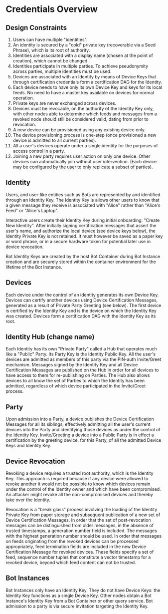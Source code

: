 # Credentials Overview
## Design Constraints

1. Users can have multiple "identities".
1. An identity is secured by a "cold" private key (recoverable via a Seed Phrase), which is its root of authority.
1. Identities are associated with a display name (chosen at the point of creation), which cannot be changed.
1. Identities participate in 
multiple parties. To achieve pseudonymity across parties, multiple identities must be used.
1. Devices are associated with an Identity by means of Device Keys that through certification credentials
form a certification DAG for the Identity.
1. Each device needs to have only its own Device Key and keys for its local feeds. No need to have a
master key available on devices for normal operation.
1. Private keys are never exchanged across devices.
1. Devices must be revocable, on the authority of the Identity Key only, with other nodes able to 
determine which feeds and messages from a revoked node should still be considered valid, dating from 
prior to revocation.
1. A new device can be provisioned using any existing device only.
1. The device provisioning process is one-step (once provisioned a new device is 
admitted to all current parties).
1. All a user's devices operate under a single identity for the purposes of access control
in a party.
1. Joining a new party requires user action on only one device. Other devices can automatically
join without user intervention. (Each device may be configured by the user to only replicate a subset of parties).

## Identity
Users, and user-like entities such as Bots are represented by and identified through an Identity Key.
The Identity Key is allows other users to know that a given message they receive is associated with
"Alice" rather than "Alice's Feed" or "Alice's Laptop".

Interactive users create their Identity Key during initial onboarding: "Create New Identity".
After initially signing certification messages that assert the user's name, and authorize the local device
(see device keys below), the Identity Private Key is not retained. 
It must however be saved as a paper key or word phrase, or in 
a secure hardware token for potential later use in device revocation.

Bot Identity Keys are created by the host Bot Container during Bot Instance creation and are securely stored
within the container environment for the lifetime of the Bot Instance.

## Devices
Each device under the control of an identity generates its own Device Key. Devices can certify another
devices using Device Certification Messages, generated as a result of Private Party Greeting (see below). 
The first device is certified by the Identity Key and is the
device on which the Identity Key was created. Devices form a certification DAG with the Identity Key as
its root.

## Identity Hub (change name)
Each Identity has its own "Private Party" called a Hub that operates much like a "Public" Party. 
Its Party Key is the Identity Public Key.
All the user's devices are admitted as members of this party via the PIN-auth Invite/Greet mechanism.
Messages signed by the Identity Key and all Device Certification Messages 
are published on the Hub in order for all devices to have
access to them for re-publishing on Parties. The Hub also allows devices to all know
the set of Parties to which the Identity has been admitted, regardless of which device participated in the
Invite/Greet process.

## Party
Upon admission into a Party, a device publishes the Device Certification Messages for all its siblings,
effectively admitting all the user's current devices into the Party and identifying those devices as under the
control of the Identity Key. Invite/Greeting a device into a Public Party is in effect a certification by the
greeting device, for this Party, of all the admitted Device Keys and Identity Key.
## Device Revocation
Revoking a device requires a trusted root authority, which is the Identity Key. This approach is required 
because if any device were allowed to revoke another it would not be possible to know which devices remain
under the control of the Identity owner and which have been compromised. An attacker might revoke all the
non-compromised devices and thereby take over the Identity. 

Revocation is a "break glass" process involving the loading of the Identity
Private Key from paper storage and subsequent publication of a new set of Device Certification Messages.
In order that the set of post-revocation messages can be distinguished from older messages, in the absence of
trusted timestamps, a generation number
field is included. The messages with the highest generation number should be used.
In order that messages on feeds originating from the revoked devices can be processed appropriately, 
feed termination fields are included in the new Device Certification Message for revoked devices.
These fields specify a set of feed, sequence number tuples that constitute a vector timestamp
for a revoked device, beyond which feed content can not be trusted.

## Bot Instances
Bot Instances only have an Identity Key. They do not have Device Keys: the Identity Key functions as a single Device Key.
Other nodes obtain a Bot Instance's Identity Key from a Bot Container or other query service. Bot admission to
a party is via secure invitation targeting the Identity Key.
